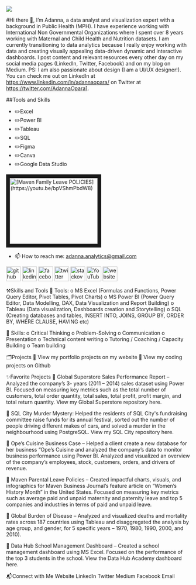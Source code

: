 ![](https://media.licdn.com/dms/image/D4D16AQGWqK6j05ihIg/profile-displaybackgroundimage-shrink_350_1400/0/1681382320148?e=1691625600&v=beta&t=X3WF9iBITjYQf4dfvROm73Jq08R9Gt0ZZYz-qfMZ5wA)

#Hi there 👋, I’m Adanna, a data analyst and visualization expert with a background in Public Health (MPH). I have experience working with International Non Governmental Organizations where I spent over 8 years working with Maternal and Child Health and Nutrition datasets. I am currently transitioning to data analytics because I really enjoy working with data and creating visually appealing data-driven dynamic and interactive dashboards. I post content and relevant resources every other day on my social media pages (LinkedIn, Twitter, Facebook) and on my blog on Medium. PS: I am also passionate about design (I am a UI/UX designer!). You can check me out on LinkedIn at https://www.linkedin.com/in/adannaopara/ on Twitter at https://twitter.com/AdannaOpara1.

##Tools and Skills
* ✏️Excel
* ✏️Power BI
* ✏️Tableau
* ✏️SQL
* ✏️Figma
* ✏️Canva
* ✏️Google Data Studio




<a href="http://www.youtube.com/watch?feature=player_embedded&v=[YOUTUBE_VIDEO_ID_HERE](https://youtu.be/bpVShmPbdW8)
" target="_blank"><img src="http://img.youtube.com/vi/[YOUTUBE_VIDEO_ID_HERE/0](https://youtu.be/bpVShmPbdW8).jpg" 
alt="[Maven Family Leave POLICIES](https://youtu.be/bpVShmPbdW8)" width="240" height="180" border="10" /></a>


- 📫 How to reach me: adanna.analytics@gmail.com 


[<img src='https://cdn.jsdelivr.net/npm/simple-icons@3.0.1/icons/github.svg' alt='github' height='40'>](https://github.com/https://github.com/AdannaAnalytics)  [<img src='https://cdn.jsdelivr.net/npm/simple-icons@3.0.1/icons/linkedin.svg' alt='linkedin' height='40'>](https://www.linkedin.com/in/https://www.linkedin.com/in/adannaopara//)  [<img src='https://cdn.jsdelivr.net/npm/simple-icons@3.0.1/icons/facebook.svg' alt='facebook' height='40'>](https://www.facebook.com/https://web.facebook.com/adanna.opara.9)  [<img src='https://cdn.jsdelivr.net/npm/simple-icons@3.0.1/icons/twitter.svg' alt='twitter' height='40'>](https://twitter.com/https://twitter.com/AdannaOpara1)  [<img src='https://cdn.jsdelivr.net/npm/simple-icons@3.0.1/icons/stackoverflow.svg' alt='stackoverflow' height='40'>](https://stackoverflow.com/users/https://stackoverflow.com/users/21986117/adanna-analytics)  [<img src='https://cdn.jsdelivr.net/npm/simple-icons@3.0.1/icons/youtube.svg' alt='YouTube' height='40'>](https://www.youtube.com/channel/https://www.youtube.com/channel/UCcukXYNI1ePLV0l59d70roA)  [<img src='https://cdn.jsdelivr.net/npm/simple-icons@3.0.1/icons/icloud.svg' alt='website' height='40'>](https://adannaanalytics.vzy.io/)  



⚒️Skills and Tools
	Tools:
o	MS Excel (Formulas and Functions, Power Query Editor, Pivot Tables, Pivot Charts)
o	MS Power BI (Power Query Editor, Data Modelling, DAX, Data Visualization and Report Building)
o	Tableau (Data visualization, Dashboards creation and Storytelling)
o	SQL (Creating databases and tables, INSERT INTO, JOINS, GROUP BY, ORDER BY, WHERE CLAUSE, HAVING etc)

	Skills:
o	Critical Thinking
o	Problem-Solving
o	Communication
o	Presentation
o	Technical content writing
o	Tutoring / Coaching / Capacity Building
o	Team building


🗂️Projects
	View my portfolio projects on my website
	View my coding projects on Github

✨Favorite Projects
	Global Superstore Sales Performance Report – Analyzed the company’s 3- years (2011 – 2014) sales dataset using Power BI. Focused on measuring key metrics such as the total number of customers, total order quantity, total sales, total profit, profit margin, and total return quantity. View my Global Superstore repository here.

	SQL City Murder Mystery: Helped the residents of SQL City's fundraising committee raise funds for its annual festival, sorted out the number of people driving different makes of cars, and solved a murder in the neighbourhood using PostgreSQL. View my SQL City repository here.

	Ope’s Cuisine Business Case – Helped a client create a new database for her business “Ope’s Cuisine and analyzed the company’s data to monitor business performance using Power BI. Analyzed and visualized an overview of the company’s employees, stock, customers, orders, and drivers of revenue.

	Maven Parental Leave Policies – Created impactful charts, visuals, and infographics for Maven Business Journal’s feature article on “Women’s History Month” in the United States. Focused on measuring key metrics such as average paid and unpaid maternity and paternity leave and top 5 companies and industries in terms of paid and unpaid leave.

	Global Burden of Disease – Analyzed and visualized deaths and mortality rates across 187 countries using Tableau and disaggregated the analysis by age group, and gender, for 5 specific years – 1970, 1980, 1990, 2000, and 2010).

	Data Hub School Management Dashboard – Created a school management dashboard using MS Excel. Focused on the performance of the top 3 students in the school. View the Data Hub Academy dashboard here.

📬Connect with Me
Website
LinkedIn
Twitter
Medium
Facebook
Email




<!--
**AdannaAnalytics/AdannaAnalytics** is a ✨ _special_ ✨ repository because its `README.md` (this file) appears on your GitHub profile.

Here are some ideas to get you started:

- 🔭 I’m currently working on ...
- 🌱 I’m currently learning ...
- 👯 I’m looking to collaborate on ...
- 🤔 I’m looking for help with ...
- 💬 Ask me about ...
- 📫 How to reach me: ...
- 😄 Pronouns: ...
- ⚡ Fun fact: ...
-->
